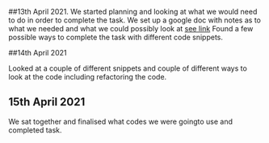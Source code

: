 ##13th April 2021.
We started planning and looking at what we would need to do in order to complete the task. We set up a google doc with notes as to what we needed and what we could possibly look at [see link](https://docs.google.com/document/d/1fIPavtr_jCflQAsCSN0X_wLAlDvHqTf7ukqYIcBziSU/edit?usp=sharing)
Found a few possible ways to complete the task with different code snippets.

##14th April 2021

Looked at a couple of different snippets and couple of different ways to look at the code including refactoring the code.

## 15th April 2021
We sat together and finalised what codes we were goingto use and completed task. 